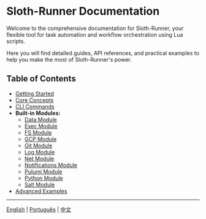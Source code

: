 # Sloth-Runner Documentation

Welcome to the comprehensive documentation for Sloth-Runner, your flexible tool for task automation and workflow orchestration using Lua scripts.

Here you will find detailed guides, API references, and practical examples to help you make the most of Sloth-Runner's power.

## Table of Contents

*   [Getting Started](./getting-started.md)
*   [Core Concepts](./core-concepts.md)
*   [CLI Commands](./CLI.md)
*   **Built-in Modules:**
    *   [Data Module](./modules/data.md)
    *   [Exec Module](./modules/exec.md)
    *   [FS Module](./modules/fs.md)
    *   [GCP Module](./modules/gcp.md)
    *   [Git Module](./modules/git.md)
    *   [Log Module](./modules/log.md)
    *   [Net Module](./modules/net.md)
    *   [Notifications Module](./modules/notifications.md)
    *   [Pulumi Module](./modules/pulumi.md)
    *   [Python Module](./modules/python.md)
    *   [Salt Module](./modules/salt.md)
*   [Advanced Examples](./advanced-examples.md)

---
[English](./index.md) | [Português](../pt/index.md) | [中文](../zh/index.md)
